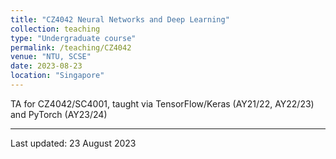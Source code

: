 ```yaml
---
title: "CZ4042 Neural Networks and Deep Learning"
collection: teaching
type: "Undergraduate course"
permalink: /teaching/CZ4042
venue: "NTU, SCSE"
date: 2023-08-23
location: "Singapore"
---
```


TA for CZ4042/SC4001, taught via TensorFlow/Keras (AY21/22, AY22/23) and PyTorch (AY23/24)

---


Last updated: 23 August 2023

